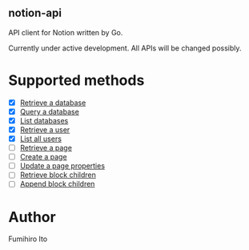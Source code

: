 notion-api
---

API client for Notion written by Go.

Currently under active development. All APIs will be changed possibly.

# Supported methods

* [x] [Retrieve a database](https://developers.notion.com/reference/get-database)
* [x] [Query a database](https://developers.notion.com/reference/post-database-query)
* [x] [List databases](https://developers.notion.com/reference/get-databases)
* [x] [Retrieve a user](https://developers.notion.com/reference/get-user)
* [x] [List all users](https://developers.notion.com/reference/get-users)
* [ ] [Retrieve a page](https://developers.notion.com/reference/get-page)
* [ ] [Create a page](https://developers.notion.com/reference/post-page)
* [ ] [Update a page properties](https://developers.notion.com/reference/patch-page)
* [ ] [Retrieve block children](https://developers.notion.com/reference/get-block-children)
* [ ] [Append block children](https://developers.notion.com/reference/patch-block-children)

# Author

Fumihiro Ito